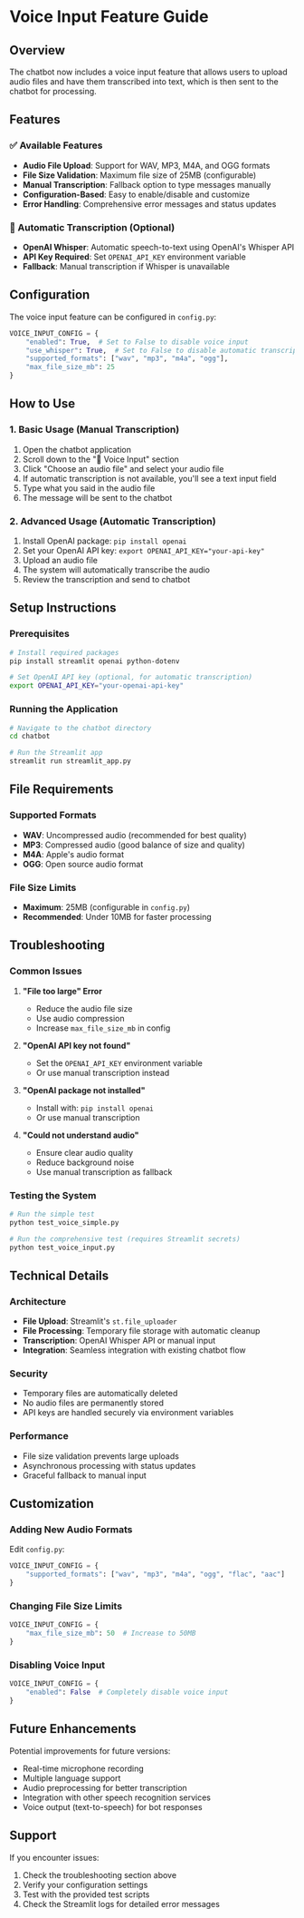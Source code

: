 # Voice Input Feature Guide

## Overview

The chatbot now includes a voice input feature that allows users to upload audio files and have them transcribed into text, which is then sent to the chatbot for processing.

## Features

### ✅ Available Features
- **Audio File Upload**: Support for WAV, MP3, M4A, and OGG formats
- **File Size Validation**: Maximum file size of 25MB (configurable)
- **Manual Transcription**: Fallback option to type messages manually
- **Configuration-Based**: Easy to enable/disable and customize
- **Error Handling**: Comprehensive error messages and status updates

### 🔄 Automatic Transcription (Optional)
- **OpenAI Whisper**: Automatic speech-to-text using OpenAI's Whisper API
- **API Key Required**: Set `OPENAI_API_KEY` environment variable
- **Fallback**: Manual transcription if Whisper is unavailable

## Configuration

The voice input feature can be configured in `config.py`:

```python
VOICE_INPUT_CONFIG = {
    "enabled": True,  # Set to False to disable voice input
    "use_whisper": True,  # Set to False to disable automatic transcription
    "supported_formats": ["wav", "mp3", "m4a", "ogg"],
    "max_file_size_mb": 25
}
```

## How to Use

### 1. Basic Usage (Manual Transcription)
1. Open the chatbot application
2. Scroll down to the "🎤 Voice Input" section
3. Click "Choose an audio file" and select your audio file
4. If automatic transcription is not available, you'll see a text input field
5. Type what you said in the audio file
6. The message will be sent to the chatbot

### 2. Advanced Usage (Automatic Transcription)
1. Install OpenAI package: `pip install openai`
2. Set your OpenAI API key: `export OPENAI_API_KEY="your-api-key"`
3. Upload an audio file
4. The system will automatically transcribe the audio
5. Review the transcription and send to chatbot

## Setup Instructions

### Prerequisites
```bash
# Install required packages
pip install streamlit openai python-dotenv

# Set OpenAI API key (optional, for automatic transcription)
export OPENAI_API_KEY="your-openai-api-key"
```

### Running the Application
```bash
# Navigate to the chatbot directory
cd chatbot

# Run the Streamlit app
streamlit run streamlit_app.py
```

## File Requirements

### Supported Formats
- **WAV**: Uncompressed audio (recommended for best quality)
- **MP3**: Compressed audio (good balance of size and quality)
- **M4A**: Apple's audio format
- **OGG**: Open source audio format

### File Size Limits
- **Maximum**: 25MB (configurable in `config.py`)
- **Recommended**: Under 10MB for faster processing

## Troubleshooting

### Common Issues

1. **"File too large" Error**
   - Reduce the audio file size
   - Use audio compression
   - Increase `max_file_size_mb` in config

2. **"OpenAI API key not found"**
   - Set the `OPENAI_API_KEY` environment variable
   - Or use manual transcription instead

3. **"OpenAI package not installed"**
   - Install with: `pip install openai`
   - Or use manual transcription

4. **"Could not understand audio"**
   - Ensure clear audio quality
   - Reduce background noise
   - Use manual transcription as fallback

### Testing the System
```bash
# Run the simple test
python test_voice_simple.py

# Run the comprehensive test (requires Streamlit secrets)
python test_voice_input.py
```

## Technical Details

### Architecture
- **File Upload**: Streamlit's `st.file_uploader`
- **File Processing**: Temporary file storage with automatic cleanup
- **Transcription**: OpenAI Whisper API or manual input
- **Integration**: Seamless integration with existing chatbot flow

### Security
- Temporary files are automatically deleted
- No audio files are permanently stored
- API keys are handled securely via environment variables

### Performance
- File size validation prevents large uploads
- Asynchronous processing with status updates
- Graceful fallback to manual input

## Customization

### Adding New Audio Formats
Edit `config.py`:
```python
VOICE_INPUT_CONFIG = {
    "supported_formats": ["wav", "mp3", "m4a", "ogg", "flac", "aac"]
}
```

### Changing File Size Limits
```python
VOICE_INPUT_CONFIG = {
    "max_file_size_mb": 50  # Increase to 50MB
}
```

### Disabling Voice Input
```python
VOICE_INPUT_CONFIG = {
    "enabled": False  # Completely disable voice input
}
```

## Future Enhancements

Potential improvements for future versions:
- Real-time microphone recording
- Multiple language support
- Audio preprocessing for better transcription
- Integration with other speech recognition services
- Voice output (text-to-speech) for bot responses

## Support

If you encounter issues:
1. Check the troubleshooting section above
2. Verify your configuration settings
3. Test with the provided test scripts
4. Check the Streamlit logs for detailed error messages 